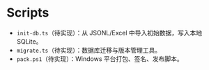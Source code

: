 # Scripts

- `init-db.ts`（待实现）：从 JSONL/Excel 中导入初始数据，写入本地 SQLite。
- `migrate.ts`（待实现）：数据库迁移与版本管理工具。
- `pack.ps1`（待实现）：Windows 平台打包、签名、发布脚本。
